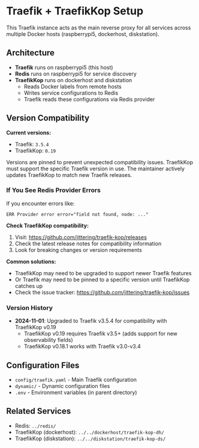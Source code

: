 # Traefik + TraefikKop Setup

This Traefik instance acts as the main reverse proxy for all services across multiple Docker hosts (raspberrypi5, dockerhost, diskstation).

## Architecture

- **Traefik** runs on raspberrypi5 (this host)
- **Redis** runs on raspberrypi5 for service discovery
- **TraefikKop** runs on dockerhost and diskstation
  - Reads Docker labels from remote hosts
  - Writes service configurations to Redis
  - Traefik reads these configurations via Redis provider

## Version Compatibility

**Current versions:**
- Traefik: `3.5.4`
- TraefikKop: `0.19`

Versions are pinned to prevent unexpected compatibility issues. TraefikKop must support the specific Traefik version in use. The maintainer actively updates TraefikKop to match new Traefik releases.

### If You See Redis Provider Errors

If you encounter errors like:
```
ERR Provider error error="field not found, node: ..."
```

**Check TraefikKop compatibility:**
1. Visit: https://github.com/jittering/traefik-kop/releases
2. Check the latest release notes for compatibility information
3. Look for breaking changes or version requirements

**Common solutions:**
- TraefikKop may need to be upgraded to support newer Traefik features
- Or Traefik may need to be pinned to a specific version until TraefikKop catches up
- Check the issue tracker: https://github.com/jittering/traefik-kop/issues

### Version History

- **2024-11-01**: Upgraded to Traefik v3.5.4 for compatibility with TraefikKop v0.19
  - TraefikKop v0.19 requires Traefik v3.5+ (adds support for new observability fields)
  - TraefikKop v0.18.1 works with Traefik v3.0-v3.4

## Configuration Files

- `config/traefik.yaml` - Main Traefik configuration
- `dynamic/` - Dynamic configuration files
- `.env` - Environment variables (in parent directory)

## Related Services

- Redis: `../redis/`
- TraefikKop (dockerhost): `../../dockerhost/traefik-kop-dh/`
- TraefikKop (diskstation): `../../diskstation/traefik-kop-ds/`
